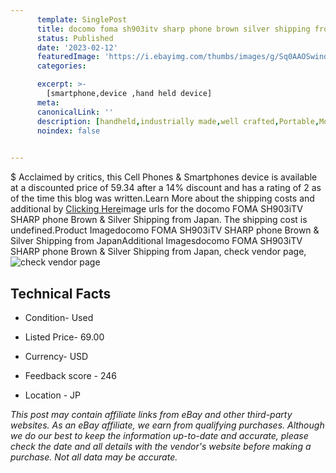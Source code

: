 ```yaml
---
      template: SinglePost
      title: docomo foma sh903itv sharp phone brown silver shipping from japan
      status: Published
      date: '2023-02-12'
      featuredImage: 'https://i.ebayimg.com/thumbs/images/g/Sq0AAOSwindj4N11/s-l225.jpg'
      categories: 

      excerpt: >-
        [smartphone,device ,hand held device]
      meta:
      canonicalLink: ''
      description: [handheld,industrially made,well crafted,Portable,Mobile,Compact,Convenient,Lightweight,Maneuverable,Man-portable,Miniature,Carriable,Hand-held,Light,Holdable,Transportable,Mobile device,Pocket-sized,On-the-go,Wireless,Cordless,Compact size,Convenient size, smartphone,device ,hand held device]
      noindex: false

        
---
```

$
    Acclaimed by critics, this Cell Phones & Smartphones device is available at a discounted price of 59.34 after a 14% discount and has a rating of 2 as of the time this blog was written.Learn More about the shipping costs and additional by [Clicking Here](https://www.ebay.com/itm/334734814098?hash=item4defbfeb92%3Ag%3ASq0AAOSwindj4N11&amdata=enc%3AAQAHAAAA4LUUlC6%2F9SwqrPHOY1pLUGxLd3qr9Y3Yb9Fh5OkUrJEJ5OKLte4DVQS3agnRt1427I5DuiZKJNPtbeWXkVrwhYzh%2BC6ZhsvMOP8KiQFEpHQYSLtwTzuBEbAcNH1o0EhY%2F0GmSWD%2FxBGq11MFWzFpIQZidK1fn8F0MjX9lF9VsuNCS7zhDh0S6oTP6%2BQvHx8e6%2F9H2WjydhNXZxWfLnqSG1Sg0XVql1CZHqyTAQd%2BWwQm05jL5lI5CELrftI1OcSil2RgEKTOpFAf%2F8hNuyQmMEmAuF2h4kljieP5s3gokMVO&mkevt=1&mkcid=1&mkrid=711-53200-19255-0&campid=%253CePNCampaignId%253E&customid=%253CreferenceId%253E&toolid=10049)image urls for the docomo FOMA SH903iTV SHARP phone Brown & Silver Shipping from Japan. The shipping cost is undefined.Product Imagedocomo FOMA SH903iTV SHARP phone Brown & Silver Shipping from JapanAdditional Imagesdocomo FOMA SH903iTV SHARP phone Brown & Silver Shipping from Japan, check vendor page, ![check vendor page](https://origin-galleryplus.ebayimg.com/ws/web/334734814098_2_0_1/225x225.jpg,https://origin-galleryplus.ebayimg.com/ws/web/334734814098_3_0_1/225x225.jpg,https://origin-galleryplus.ebayimg.com/ws/web/334734814098_4_0_1/225x225.jpg,https://origin-galleryplus.ebayimg.com/ws/web/334734814098_5_0_1/225x225.jpg,https://origin-galleryplus.ebayimg.com/ws/web/334734814098_6_0_1/225x225.jpg,https://origin-galleryplus.ebayimg.com/ws/web/334734814098_7_0_1/225x225.jpg)
    
    

 ## Technical Facts 



     
      

 - Condition- Used 


      

 - Listed Price- 69.00 


      

 - Currency- USD 


      

 - Feedback score - 246 


      

 - Location - JP 


      
      

 *_This post may contain affiliate links from eBay and other third-party websites. As an eBay affiliate, we earn from qualifying purchases. Although we do our best to keep the information up-to-date and accurate, please check the date and all details with the vendor's website before making a purchase. Not all data may be accurate._*



    
    
    
    
    